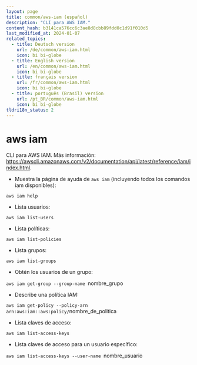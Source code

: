 ```yaml
---
layout: page
title: common/aws-iam (español)
description: "CLI para AWS IAM."
content_hash: b3141ca576cc6c3ae8d8cbb89fdd0c1d91f010d5
last_modified_at: 2024-01-07
related_topics:
  - title: Deutsch version
    url: /de/common/aws-iam.html
    icon: bi bi-globe
  - title: English version
    url: /en/common/aws-iam.html
    icon: bi bi-globe
  - title: français version
    url: /fr/common/aws-iam.html
    icon: bi bi-globe
  - title: português (Brasil) version
    url: /pt_BR/common/aws-iam.html
    icon: bi bi-globe
tldri18n_status: 2
---
```

# aws iam

CLI para AWS IAM.
Más información: <https://awscli.amazonaws.com/v2/documentation/api/latest/reference/iam/index.html>.

- Muestra la página de ayuda de `aws iam` (incluyendo todos los comandos iam disponibles):

`aws iam help`

- Lista usuarios:

`aws iam list-users`

- Lista políticas:

`aws iam list-policies`

- Lista grupos:

`aws iam list-groups`

- Obtén los usuarios de un grupo:

`aws iam get-group --group-name `<span class="tldr-var badge badge-pill bg-dark-lm bg-white-dm text-white-lm text-dark-dm font-weight-bold">nombre_grupo</span>

- Describe una política IAM:

`aws iam get-policy --policy-arn arn:aws:iam::aws:policy/`<span class="tldr-var badge badge-pill bg-dark-lm bg-white-dm text-white-lm text-dark-dm font-weight-bold">nombre_de_politica</span>

- Lista claves de acceso:

`aws iam list-access-keys`

- Lista claves de acceso para un usuario específico:

`aws iam list-access-keys --user-name `<span class="tldr-var badge badge-pill bg-dark-lm bg-white-dm text-white-lm text-dark-dm font-weight-bold">nombre_usuario</span>
